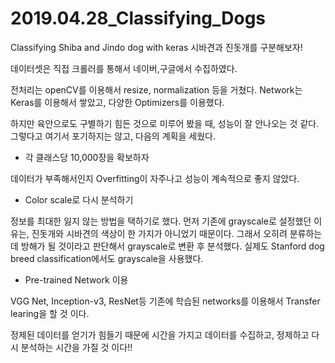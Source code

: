 # 2019.04.28_Classifying_Dogs

Classifying Shiba and Jindo dog with keras
시바견과 진돗개를 구분해보자!

데이터셋은 직접 크롤러를 통해서 네이버,구글에서 수집하였다. 

전처리는 openCV를 이용해서 resize, normalization 등을 거쳤다. 
Network는 Keras를 이용해서 쌓았고, 다양한 Optimizers를 이용했다.

하지만 육안으로도 구별하기 힘든 것으로 미루어 봤을 때, 성능이 잘 안나오는 것 같다. 그렇다고 여기서 포기하지는 않고, 다음의 계획을 세웠다.

* 각 클래스당 10,000장을 확보하자

데이터가 부족해서인지 Overfitting이 자주나고 성능이 계속적으로 좋지 않았다. 

* Color scale로 다시 분석하기

정보를 최대한 잃지 않는 방법을 택하기로 했다. 먼저 기존에 grayscale로 설정했던 이유는, 진돗개와 시바견의 색상이 한 가지가 아니었기 때문이다. 
그래서 오히려 분류하는데 방해가 될 것이라고 판단해서 grayscale로 변환 후 분석했다. 실제도 Stanford dog breed classification에서도 grayscale을 사용했다. 

* Pre-trained Network 이용

VGG Net, Inception-v3, ResNet등 기존에 학습된 networks를 이용해서 Transfer learing을 할 것 이다. 

정제된 데이터를 얻기가 힘들기 때문에 시간을 가지고 데이터를 수집하고, 정제하고 다시 분석하는 시간을 가질 것 이다!!
